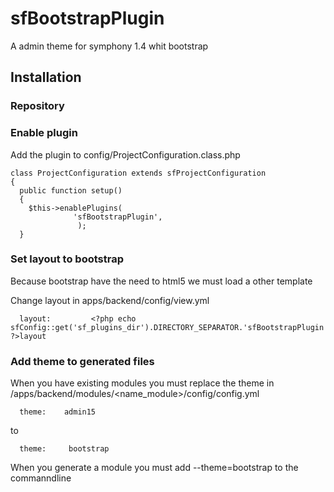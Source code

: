 # sfBootstrapPlugin
A admin theme for symphony 1.4 whit bootstrap

## Installation
### Repository
### Enable plugin
Add the plugin to config/ProjectConfiguration.class.php
```
class ProjectConfiguration extends sfProjectConfiguration
{
  public function setup()
  {
    $this->enablePlugins(
              'sfBootstrapPlugin',
               );
  }
```
### Set layout to bootstrap
Because bootstrap have the need to html5 we must load a other template

Change layout in apps/backend/config/view.yml
```
  layout:         <?php echo sfConfig::get('sf_plugins_dir').DIRECTORY_SEPARATOR.'sfBootstrapPlugin'.DIRECTORY_SEPARATOR.'templates'.DIRECTORY_SEPARATOR ?>layout
```
### Add theme to generated files
When you have existing modules you must replace the theme in /apps/backend/modules/<name_module>/config/config.yml
```
  theme:    admin15
```
to
```
  theme:     bootstrap
```
When you generate a module you must add --theme=bootstrap to the commanndline 
